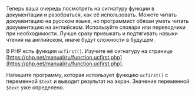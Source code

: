 Теперь ваша очередь посмотреть на сигнатуру функции в документации и разобраться, как её использовать. Можете читать документацию на русском языке, но программист обязан уметь читать документацию на английском. Используйте словари или переводчики при необходимости. Лучше сразу привыкать и подтягивать навыки чтения на английском, иначе будут сложности в будущем.

В PHP есть функция `ucfirst()`. Изучите её сигнатуру на странице [https://php.net/manual/ru/function.ucfirst.php](https://php.net/manual/ru/function.ucfirst.php).

Напишите программу, которая использует функцию `ucfirst()` с переменной `$text` и выводит результат на экран. Значение переменной `$text` уже определено.
